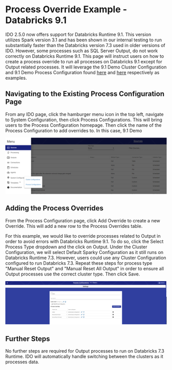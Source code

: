 # Process Override Example - Databricks 9.1

IDO 2.5.0 now offers support for Databricks Runtime 9.1. This version utilizes Spark version 3.1 and has been shown in our internal testing to run substantially faster than the Databricks version 7.3 used in older versions of IDO. However, some processes such as SQL Server Output, do not work correctly on Databricks Runtime 9.1. This page will instruct users on how to create a process override to run all processes on Databricks 9.1 except for Output related processes. It will leverage the 9.1 Demo Cluster Configuration and 9.1 Demo Process Configuration found [here](../cluster-configuration/cluster-configuration-example-databricks-9.1.md) and [here](process-configuration-example-databricks-9.1.md) respectively as examples.



## Navigating to the Existing Process Configuration Page

From any IDO page, click the hamburger menu icon in the top left, navigate to System Configuration, then click Process Configurations. This will bring users to the Process Configuration homepage. Then click the name of the Process Configuration to add overrides to. In this case, 9.1 Demo

![Navigating to Cluster Configurations](<../../../../.gitbook/assets/image (385) (1) (1) (1).png>)

## Adding the Process Overrides

From the Process Configuration page, click Add Override to create a new Override. This will add a new row to the Process Overrides table.&#x20;

For this example, we would like to override processes related to Output in order to avoid errors with Databricks Runtime 9.1. To do so, click the Select Process Type dropdown and the click on Output. Under the Cluster Configuration, we will select Default Sparky Configuration as it still runs on Databricks Runtime 7.3. However, users could use any Cluster Configuration configured to run Databricks 7.3. Repeat these steps for process type "Manual Reset Output" and "Manual Reset All Output" in order to ensure all Output processes use the correct cluster type. Then click Save.

![Three process overrides added to the 9.1 Demo Process Configuration](<../../../../.gitbook/assets/image (381) (1) (1) (1).png>)

## Further Steps

No further steps are required for Output processes to run on Databricks 7.3 Runtime. IDO will automatically handle switching between the clusters as it processes data.
